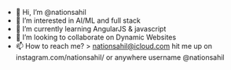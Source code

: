 - 👋 Hi, I’m @nationsahil
- 👀 I’m interested in AI/ML and full stack
- 🌱 I’m currently learning AngularJS & javascript
- 💞️ I’m looking to collaborate on Dynamic Websites
- 📫 How to reach me? > nationsahil@icloud.com hit me up on instagram.com/nationsahil/ or anywhere username @nationsahil

<!---
nationsahil/nationsahil is a ✨ special ✨ repository because its `README.md` (this file) appears on your GitHub profile.
You can click the Preview link to take a look at your changes.
--->
